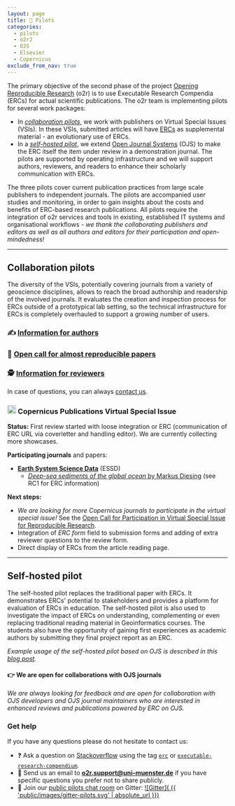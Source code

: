 ```yaml
---
layout: page
title: 🚀 Pilots
categories:
  - pilots
  - o2r2
  - OJS
  - Elsevier
  - Copernicus
exclude_from_nav: true
---
```


The primary objective of the second phase of the project [Opening Reproducible Research](https://o2r.info) (o2r) is to use Executable Research Compendia (ERCs) for actual scientific publications.
The o2r team is implementing pilots for several work packages:

- In [_collaboration pilots_](#collaboration-pilots), we work with publishers on Virtual Special Issues (VSIs).
In these VSIs, submitted articles will have [ERCs](/results) as supplemental material - an evolutionary use of ERCs.
- In a [_self-hosted pilot_](#self-hosted-pilot), we extend [Open Journal Systems](https://pkp.sfu.ca/ojs/) (OJS) to make the ERC itself the item under review in a demonstration journal.
The pilots are supported by operating infrastructure and we will support authors, reviewers, and readers to enhance their scholarly communication with ERCs.

The three pilots cover current publication practices from large scale publishers to independent journals.
The pilots are accompanied user studies and monitoring, in order to gain insights about the costs and benefits of ERC-based research publications.
All pilots require the integration of o2r services and tools in existing, established IT systems and organisational workflows - _we thank the collaborating publishers and editors as well as all authors and editors for their participation and open-mindedness!_

------

## Collaboration pilots

The diversity of the VSIs, potentially covering journals from a variety of geoscience disciplines, allows to reach the broad authorship and readership of the involved journals.
It evaluates the creation and inspection process for ERCs outside of a prototypical lab setting, so the technical infrastructure for ERCs is completely overhauled to support a growing number of users.


### ✍️ [Information for authors](https://docs.google.com/document/d/1skV3niWpQDYrtLWHob3UbP-Ejgbx1sG6opLcJ1WjZng/edit?usp=sharing)

### 📣 [Open call for almost reproducible papers](/almost)

### 🕵️ [Information for reviewers](https://docs.google.com/document/d/1oXmg-V62UWCoHHstclDisrtNYZmjr2E1YuHxMw7O6dk/edit?usp=sharing)

In case of questions, you can always [contact us](#get-help).


### <img src="https://www.copernicus.org/favicon_copernicus_128x128_.png" height="20" alt="Copernicus favicon/logo" style="display: inline; margin: 0;"> Copernicus Publications Virtual Special Issue
<a name="copernicus">

**Status:** First review started with loose integration or ERC (communication of ERC URL via coverletter and handling editor). We are currently collecting more showcases.

**Participating journals** and papers:

- [**Earth System Science Data**](https://www.earth-syst-sci-data.net/) (ESSD)
  - [_Deep-sea sediments of the global ocean_ by Markus Diesing]( https://doi.org/10.5194/essd-2020-22) (see RC1 for ERC information)

**Next steps:**

- _We are looking for more Copernicus journals to participate in the virtual special issue!_ See the [Open Call for Participation in Virtual Special Issue for Reproducible Research](https://drive.google.com/file/d/1WltyoZQz7UpfTqU396JdZ3zVe0gZHZv1/view?usp=sharing).
- Integration of _ERC form_ field to submission forms and adding of extra reviewer questions to the review form.
- Direct display of ERCs from the article reading page.


------

## Self-hosted pilot

The self-hosted pilot replaces the traditional paper with ERCs.
It demonstrates ERCs' potential to stakeholders and provides a platform for evaluation of ERCs in education.
The self-hosted pilot is also used to investigate the impact of ERCs on understanding, complementing or even replacing traditional reading material in Geoinformatics courses. The students also have the opportunity of gaining first experiences as academic authors by submitting they final project report as an ERC.

_Example usage of the self-hosted pilot based on OJS  is described in this [blog post](https://o2r.info/2019/10/15/Opening-Reproducible-Research-with-OJS/)._

#### 👉 We are open for collaborations with OJS journals
<a name="ojs">

_We are always looking for feedback and are open for collaboration with OJS developers and OJS journal maintainers who are interested in enhanced reviews and publications powered by ERC on OJS._


### Get help

If you have any questions please do not hesitate to contact us:

- ❓ Ask a question on [Stackoverflow](https://stackoverflow.com) using the tag [`erc`](https://stackoverflow.com/questions/tagged/erc) or [`executable-research-compendium`](https://stackoverflow.com/questions/tagged/executable-research-compendium).
- 📨 Send us an email to **[o2r.support@uni-muenster.de](mailto:o2r.support@uni-muenster.de)** if you have specific questions you prefer not to share publicly.
- 💬 Join our [public pilots chat room](https://gitter.im/o2r-project/pilots) on Gitter: [![Gitter]( {{ 'public/images/gitter-pilots.svg' | absolute_url }})](https://gitter.im/o2r-project/pilots)

